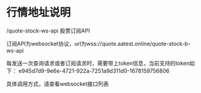 # 行情地址说明

/quote-stock-ws-api 股票订阅API

订阅API为websocket协议，url为wss://quote.aatest.online/quote-stock-b-ws-api

每发送一次查询请求或者订阅请求时，需要带上token信息，当前支持的token如下：
e945d7d9-9e6e-4721-922a-7251a9d311d0-1678159756806<br/>

具体调用方式，请查看websocket接口列表
